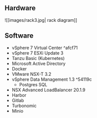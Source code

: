 ## Hardware
![[images/rack3.jpg| rack diagram]]

## Software
 - vSphere 7 Virtual Center ^afcf71
 - vSphere 7 ESXi Update 3
 - Tanzu Basic (Kubernetes)
 - Microsoft Active Directory
 - Docker
 - VMware NSX-T 3.2
 - vSphere Data Management 1.3 ^54119c
	 - Postgres SQL
 - NSX Advanced LoadBalancer  20.1.9
 - Harbor
 - Gitlab
 - Turbonomic
 - Minio